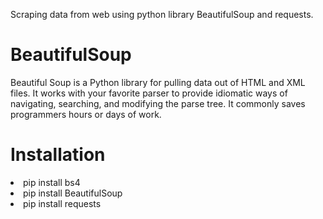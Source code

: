 Scraping data from web using python library BeautifulSoup and requests.

<h1> BeautifulSoup </h1>
Beautiful Soup is a Python library for pulling data out of HTML and XML files.
It works with your favorite parser to provide idiomatic ways of navigating, searching, and modifying the parse tree.
It commonly saves programmers hours or days of work.

<h1> Installation </h1>
<li>pip install bs4</li>
<li>pip install BeautifulSoup</li>
<li>pip install requests</li>

